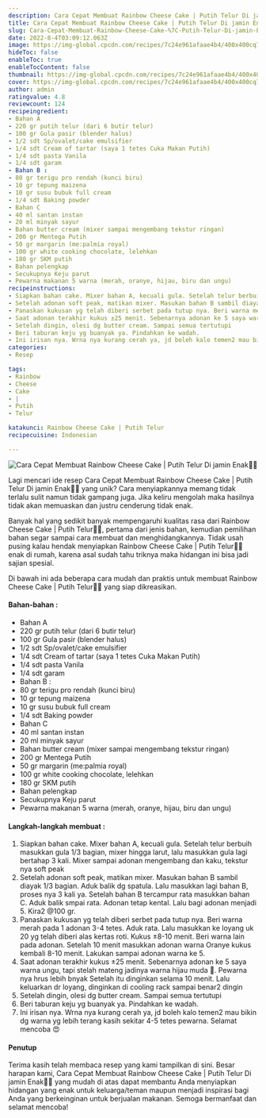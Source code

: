 ```yaml
---
description: Cara Cepat Membuat Rainbow Cheese Cake | Putih Telur Di jamin Enak"
title: Cara Cepat Membuat Rainbow Cheese Cake | Putih Telur Di jamin Enak
slug: Cara-Cepat-Membuat-Rainbow-Cheese-Cake-%7C-Putih-Telur-Di-jamin-Enak
date: 2022-8-4T03:09:12.063Z
image: https://img-global.cpcdn.com/recipes/7c24e961afaae4b4/400x400cq70/photo.jpg
hideToc: false
enableToc: true
enableTocContent: false
thumbnail: https://img-global.cpcdn.com/recipes/7c24e961afaae4b4/400x400cq70/photo.jpg
cover: https://img-global.cpcdn.com/recipes/7c24e961afaae4b4/400x400cq70/photo.jpg
author: admin
ratingvalue: 4.8
reviewcount: 124
recipeingredient:
- Bahan A
- 220 gr putih telur (dari 6 butir telur)
- 100 gr Gula pasir (blender halus)
- 1/2 sdt Sp/ovalet/cake emulsifier
- 1/4 sdt Cream of tartar (saya 1 tetes Cuka Makan Putih)
- 1/4 sdt pasta Vanila
- 1/4 sdt garam
- Bahan B :
- 80 gr terigu pro rendah (kunci biru)
- 10 gr tepung maizena
- 10 gr susu bubuk full cream
- 1/4 sdt Baking powder
- Bahan C
- 40 ml santan instan
- 20 ml minyak sayur
- Bahan butter cream (mixer sampai mengembang tekstur ringan)
- 200 gr Mentega Putih
- 50 gr margarin (me:palmia royal)
- 100 gr white cooking chocolate, lelehkan
- 180 gr SKM putih
- Bahan pelengkap
- Secukupnya Keju parut
- Pewarna makanan 5 warna (merah, oranye, hijau, biru dan ungu)
recipeinstructions:
- Siapkan bahan cake. Mixer bahan A, kecuali gula. Setelah telur berbuih masukkan gula 1/3 bagian, mixer hingga larut, lalu masukkan gula lagi bertahap 3 kali. Mixer sampai adonan mengembang dan kaku, tekstur nya soft peak
- Setelah adonan soft peak, matikan mixer. Masukan bahan B sambil diayak 1/3 bagian. Aduk balik dg spatula. Lalu masukkan lagi bahan B, proses nya 3 kali ya. Setelah bahan B tercampur rata masukkan bahan C. Aduk balik smpai rata. Adonan tetap kental. Lalu bagi adonan menjadi 5. Kira2 @100 gr.
- Panaskan kukusan yg telah diberi serbet pada tutup nya. Beri warna merah pada 1 adonan 3-4 tetes. Aduk rata. Lalu masukkan ke loyang uk 20 yg telah diberi alas kertas roti. Kukus ±8-10 menit. Beri warna lain pada adonan. Setelah 10 menit masukkan adonan warna Oranye kukus kembali 8-10 menit. Lakukan sampai adonan warna ke 5.
- Saat adonan terakhir kukus ±25 menit. Sebenarnya adonan ke 5 saya warna ungu, tapi stelah mateng jadinya warna hijau muda 🤭. Pewarna nya hrus lebih bnyak Setelah itu dinginkan selama 10 menit. Lalu keluarkan dr loyang, dinginkan di cooling rack sampai benar2 dingin
- Setelah dingin, olesi dg butter cream. Sampai semua tertutupi
- Beri taburan keju yg buanyak ya. Pindahkan ke wadah.
- Ini irisan nya. Wrna nya kurang cerah ya, jd boleh kalo temen2 mau bikin dg warna yg lebih terang kasih sekitar 4-5 tetes pewarna. Selamat mencoba 😍
categories:
- Resep

tags:
- Rainbow
- Cheese
- Cake
- |
- Putih
- Telur

katakunci: Rainbow Cheese Cake | Putih Telur
recipecuisine: Indonesian

---
```


![Cara Cepat Membuat Rainbow Cheese Cake | Putih Telur Di jamin Enak👩‍🍳](https://img-global.cpcdn.com/recipes/7c24e961afaae4b4/400x400cq70/photo.jpg)

Lagi mencari ide resep Cara Cepat Membuat Rainbow Cheese Cake | Putih Telur Di jamin Enak👩‍🍳 yang unik? Cara menyiapkannya memang tidak terlalu sulit namun tidak gampang juga. Jika keliru mengolah maka hasilnya tidak akan memuaskan dan justru cenderung tidak enak.

Banyak hal yang sedikit banyak mempengaruhi kualitas rasa dari Rainbow Cheese Cake | Putih Telur👩‍🍳, pertama dari jenis bahan, kemudian pemilihan bahan segar sampai cara membuat dan menghidangkannya. Tidak usah pusing kalau hendak menyiapkan Rainbow Cheese Cake | Putih Telur👩‍🍳 enak di rumah, karena asal sudah tahu triknya maka hidangan ini bisa jadi sajian spesial.

Di bawah ini ada beberapa cara mudah dan praktis untuk membuat Rainbow Cheese Cake | Putih Telur👩‍🍳 yang siap dikreasikan.

<!--inarticleads1-->

#### Bahan-bahan :

- Bahan A
- 220 gr putih telur (dari 6 butir telur)
- 100 gr Gula pasir (blender halus)
- 1/2 sdt Sp/ovalet/cake emulsifier
- 1/4 sdt Cream of tartar (saya 1 tetes Cuka Makan Putih)
- 1/4 sdt pasta Vanila
- 1/4 sdt garam
- Bahan B :
- 80 gr terigu pro rendah (kunci biru)
- 10 gr tepung maizena
- 10 gr susu bubuk full cream
- 1/4 sdt Baking powder
- Bahan C
- 40 ml santan instan
- 20 ml minyak sayur
- Bahan butter cream (mixer sampai mengembang tekstur ringan)
- 200 gr Mentega Putih
- 50 gr margarin (me:palmia royal)
- 100 gr white cooking chocolate, lelehkan
- 180 gr SKM putih
- Bahan pelengkap
- Secukupnya Keju parut
- Pewarna makanan 5 warna (merah, oranye, hijau, biru dan ungu)

<!--inarticleads2-->

#### Langkah-langkah membuat :

1. Siapkan bahan cake. Mixer bahan A, kecuali gula. Setelah telur berbuih masukkan gula 1/3 bagian, mixer hingga larut, lalu masukkan gula lagi bertahap 3 kali. Mixer sampai adonan mengembang dan kaku, tekstur nya soft peak
1. Setelah adonan soft peak, matikan mixer. Masukan bahan B sambil diayak 1/3 bagian. Aduk balik dg spatula. Lalu masukkan lagi bahan B, proses nya 3 kali ya. Setelah bahan B tercampur rata masukkan bahan C. Aduk balik smpai rata. Adonan tetap kental. Lalu bagi adonan menjadi 5. Kira2 @100 gr.
1. Panaskan kukusan yg telah diberi serbet pada tutup nya. Beri warna merah pada 1 adonan 3-4 tetes. Aduk rata. Lalu masukkan ke loyang uk 20 yg telah diberi alas kertas roti. Kukus ±8-10 menit. Beri warna lain pada adonan. Setelah 10 menit masukkan adonan warna Oranye kukus kembali 8-10 menit. Lakukan sampai adonan warna ke 5.
1. Saat adonan terakhir kukus ±25 menit. Sebenarnya adonan ke 5 saya warna ungu, tapi stelah mateng jadinya warna hijau muda 🤭. Pewarna nya hrus lebih bnyak Setelah itu dinginkan selama 10 menit. Lalu keluarkan dr loyang, dinginkan di cooling rack sampai benar2 dingin
1. Setelah dingin, olesi dg butter cream. Sampai semua tertutupi
1. Beri taburan keju yg buanyak ya. Pindahkan ke wadah.
1. Ini irisan nya. Wrna nya kurang cerah ya, jd boleh kalo temen2 mau bikin dg warna yg lebih terang kasih sekitar 4-5 tetes pewarna. Selamat mencoba 😍

#### Penutup

Terima kasih telah membaca resep yang kami tampilkan di sini. Besar harapan kami, Cara Cepat Membuat Rainbow Cheese Cake | Putih Telur Di jamin Enak👩‍🍳 yang mudah di atas dapat membantu Anda menyiapkan hidangan yang enak untuk keluarga/teman maupun menjadi inspirasi bagi Anda yang berkeinginan untuk berjualan makanan. Semoga bermanfaat dan selamat mencoba!